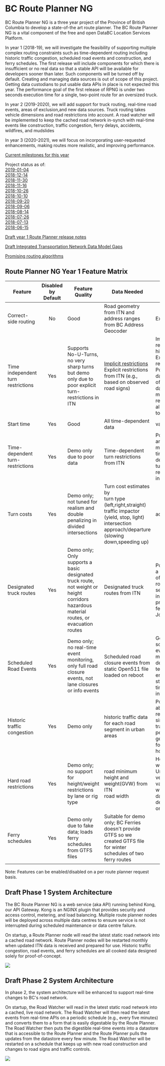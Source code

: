 # BC Route Planner NG
BC Route Planner NG is a three year project of the Province of British Columbia to develop a state-of-the art route planner. The BC Route Planner NG is a vital component of the free and open DataBC Location Services Platform.

In year 1 (2018-19), we will investigate the feasibility of supporting multiple complex routing constraints such as time-dependent routing including historic traffic congestion, scheduled road events and construction, and ferry schedules. The first release will include components for which there is insufficient or no real data so that a stable API will be available for developers sooner than later. Such components will be turned off by default. Creating and managing data sources is out of scope of this project. Getting data custodians to put usable data APIs in place is not expected this year. The performance goal of the first release of RPNG is under two seconds execution time for a single, two-point route for an oversized truck. 

In year 2 (2019-2020), we will add support for truck routing, real-time road events, areas of exclusion,and new data sources. Truck routing takes vehicle dimensions and road restrictions into account. A road watcher will be implemented to keep the cached road network in-synch with real-time events like construction, traffic congestion, ferry delays, accidents, wildfires, and mudslides

In year 3 (2020-2021), we will focus on incorporating user-requested enhancements, making routes more realistic, and improving performance.

[Current milestones for this year](https://github.com/bcgov/ols-router/milestones)

Project status as of:<br>
[2019-01-04](https://github.com/bcgov/ols-router/blob/master/docs/rpng-2018-status-12.md)<br>
[2018-12-14](https://github.com/bcgov/ols-router/blob/master/docs/rpng-2018-status-11.md)<br>
[2018-11-30](https://github.com/bcgov/ols-router/blob/master/docs/rpng-2018-status-10.md)<br>
[2018-11-16](https://github.com/bcgov/ols-router/blob/master/docs/rpng-2018-status-9.md)<br>
[2018-10-26](https://github.com/bcgov/ols-router/blob/master/docs/rpng-2018-status-8.md)<br>
[2018-10-10](https://github.com/bcgov/ols-router/blob/master/docs/rpng-2018-status-7.md)<br>
[2018-09-20](https://github.com/bcgov/ols-router/blob/master/docs/rpng-2018-status-6.md)<br>
[2018-09-06](https://github.com/bcgov/ols-router/blob/master/docs/rpng-2018-status-5.md)<br>
[2018-08-14](https://github.com/bcgov/ols-router/blob/master/docs/rpng-2018-status-4.md)<br>
[2018-07-26](https://github.com/bcgov/ols-router/blob/master/docs/rpng-2018-status-3.md)<br>
[2018-07-13](https://github.com/bcgov/ols-router/blob/master/docs/rpng-2018-status-2.md)<br>
[2018-06-15](https://github.com/bcgov/ols-router/blob/master/docs/rpng-2018-status-1.md)<br>

[Draft year 1 Route Planner release notes](https://github.com/bcgov/ols-router/issues/75)

[Draft Integrated Transportation Network Data Model Gaps](https://github.com/bcgov/ols-router/blob/master/docs/ITN-Data-Mode-Gaps.md)

[Promising routing algorithms](https://github.com/bcgov/ols-router/issues/25)

## Route Planner NG Year 1 Feature Matrix

Feature                | Disabled<br>by Default| Feature Quality | Data Needed            |Data Quality          
|----------------------|:---------:|------------------|-----------------------|----------------------|
Correct-side routing|No|Good|Road geometry from ITN and address ranges from BC Address Geocoder|Excellent|
Time independent turn restrictions|Yes|Supports No-U-Turns, no very sharp turns but demo only due to poor explicit turn-restrictions in ITN|[Implicit restrictions](https://www.mapbox.com/mapping/mapping-for-navigation/implicit-restrictions/)<br>Explicit restrictions from ITN (e.g., based on observed road signs)|Implicit restrictions: high<br> Explicit restrictions: Poor. The data is often out of date or missing restrictions all together.
Start time|Yes|Good|All time-dependent data|variable|
Time-dependent turn-restrictions|Yes|Demo only due to poor data|Time-dependent turn restrictions from ITN|Poor. There are many missing time-dependent turn-restrictions in the data.
Turn costs|Yes|Demo only; not tuned for realism and double penalizing in divided intersections|Turn cost estimates by<br>turn type (left,right,straight)<br>traffic impactor (yield, stop, light)<br> intersection approach/departure (slowing down,speeding up)| acceptable
Designated truck routes|Yes|Demo only; Only supports a basic designated truck route, not weight or height corridors hazardous material routes, or evacuation routes|Designated truck routes from ITN| Poor; only a handful of truck route segments in the province (a few in Ft St John)
Scheduled Road Events|Yes|Demo only; no real-time event monitoring, only full road closure events, not lane closures or info events| Scheduled road closure events from static Open511 file loaded on reboot|Good for some events; too much descriptive text, not enough structured time intervals
Historic traffic congestion|Yes|Demo only|historic traffic data for each road segment in urban areas|Poor; In the absense of real data, simulated traffic peaks were generated for rush hour only.
Hard road restrictions|Yes|Demo only; no support for height/weight restrictions by lane or rig type|road minimum height and weight(GVW) from ITN<br>road width|Height, weight: Unknown; very few values<br>width: no data in ITN, demo data only
Ferry schedules|Yes|Demo only due to fake data; loads ferry schedules from GTFS files|Suitable for demo only; BC Ferries doesn't provide GTFS so we created GTFS file for winter schedules of two ferry routes

Note: Features can be enabled/disabled on a per route planner request basis.

## Draft Phase 1 System Architecture
The BC Route Planner NG is a web service (aka API) running behind Kong, our API Gateway. Kong is an NGINX plugin that provides security and access control, metering, and load balancing. Multiple route planner nodes will be deployed across multiple data centres to ensure service is not interrupted during scheduled maintenance or data centre failure.

On startup, a Route Planner node will read the latest static road network into a cached road network. Route Planner nodes will be restarted monthly when updated ITN data is received and prepared for use. Historic traffic congestion, road events, and ferry schedules are all cooked data designed solely for proof-of-concept.

![](https://github.com/bcgov/ols-router/blob/master/docs/BC-RPNG-Phase-1-Architecture.png)

## Draft Phase 2 System Architecture
In phase 2, the system architecture will be enhanced to support real-time changes to BC's road network.

On startup, the Road Watcher will read in the latest static road network into a cached, live road network. The Road Watcher will then read the latest events from real-time APIs on a periodic schedule (e.g., every five minutes) and converts them to a form that is easily digestable by the Route Planner. The Road Watcher then puts the digestible real-time events into a datastore that is accessible to the Route Planner and the Route Planner pulls the updates from the datastore every few minute. The Road Watcher will be restarted on a schedule that keeps up with new road construction and changes to road signs and traffic controls.

![](https://github.com/bcgov/ols-router/blob/master/docs/BC-RPNG-Phase-2-Architecture.png)
